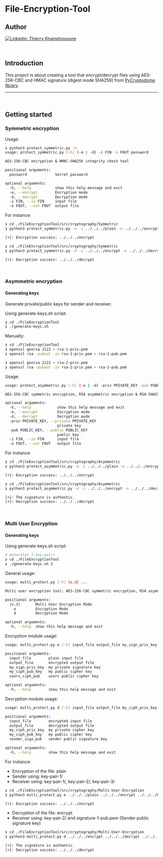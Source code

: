 # File-Encryption-Tool

## Author

[![Linkedin: Thierry Khamphousone](https://img.shields.io/badge/-Thierry_Khamphousone-blue?style=flat-square&logo=Linkedin&logoColor=white&link=https://www.linkedin.com/in/tkhamphousone/)](https://www.linkedin.com/in/tkhamphousone)

<br/>

## Introduction 

This project is about creating a tool that encrypt/decrypt files using AES-256-CBC and HMAC signature (digest mode SHA256) from [PyCryptodome library](https://pycryptodome.readthedocs.io/en/latest/src/introduction.html).

---
<br/>

## Getting started


### Symmetric encryption

Usage: 
```sh
❯ python3 protect_symmetric.py -h
usage: protect_symmetric.py [-h] (-e | -d) -i FIN -o FOUT password

AES-256-CBC encryption & HMAC-SHA256 integrity check tool

positional arguments:
  password             Secret password

optional arguments:
  -h, --help           show this help message and exit
  -e, --encrypt        Encryption mode
  -d, --decrypt        Decryption mode
  -i FIN, --in FIN     input file
  -o FOUT, --out FOUT  output file
```

For instance: 
```sh
❯ cd ./FileEncryptionTool/src/cryptography/Symmetric
❯ python3 protect_symmetric.py -e -i ../../../plain -o ../../../encrypt password

[+]: Encryption success: ../../../encrypt
```

```sh
❯ cd ./FileEncryptionTool/src/cryptography/Symmetric
❯ python3 protect_symmetric.py -d -i ../../../encrypt -o ../../../decrypt password

[+]: Decryption success: ../../../decrypt
```

<br/>

### Asymmetric encryption

#### Generating keys

Generate private/public keys for sender and receiver.

Using generate-keys.sh script: 
```sh
❯ cd ./FileEncryptionTool
❯ ./generate-keys.sh 
```

Manually: 
```sh
❯ cd ./FileEncryptionTool
❯ openssl genrsa 2122 > rsa-1-priv.pem
❯ openssl rsa -pubout -in rsa-1-priv.pem > rsa-1-pub.pem

❯ openssl genrsa 2122 > rsa-2-priv.pem
❯ openssl rsa -pubout -in rsa-2-priv.pem > rsa-2-pub.pem
```

Usage: 
```sh
usage: protect_asymmetric.py [-h] (-e | -d) -priv PRIVATE_KEY -pub PUBLIC_KEY -i FIN -o FOUT

AES-256-CBC symmetric encryption, RSA asymmetric encryption & RSA-SHA256 PKCS#1 PSS signature integrity check tool

optional arguments:
  -h, --help            show this help message and exit
  -e, --encrypt         Encryption mode
  -d, --decrypt         Decryption mode
  -priv PRIVATE_KEY, --private PRIVATE_KEY
                        private key
  -pub PUBLIC_KEY, --public PUBLIC_KEY
                        public key
  -i FIN, --in FIN      input file
  -o FOUT, --out FOUT   output file
```

For instance:
```sh
❯ cd ./FileEncryptionTool/src/cryptography/Asymmetric
❯ python3 protect_asymmetric.py -e -i ../../../plain -o ../../../encrypt -priv ../../../rsa-1-priv.pem -pub ../../../rsa-2-pub.pem

[+]: Encryption success: ../../../encrypt
```

```sh
❯ cd ./FileEncryptionTool/src/cryptography/Asymmetric
❯ python3 protect_asymmetric.py -d -i ../../../encrypt -o ../../../decrypt -priv ../../../rsa-2-priv.pem -pub ../../../rsa-1-pub.pem

[+]: The signature is authentic.
[+]: Decryption success: ../../../decrypt
```

<br/>

### Multi User Encryption

#### Generating keys

Using generate-keys.sh script: 
```sh
# Generates 3 key-pairs
❯ cd ./FileEncryptionTool
❯ ./generate-keys.sh 3 
```

General usage: 
```sh
usage: multi_protect.py [-h] {e,d} ...

Multi user encryption tool: AES-256-CBC symmetric encryption, RSA asymmetric encryption & RSA-SHA256 PKCS#1 PSS signature integrity check

positional arguments:
  {e,d}       Multi User Encryption Mode
    e         Encryption Mode
    d         Decryption Mode

optional arguments:
  -h, --help  show this help message and exit
```

Encryption module usage: 
```sh
usage: multi_protect.py e [-h] input_file output_file my_sign_priv_key my_ciph_pub_key users_ciph_pub [users_ciph_pub ...]

positional arguments:
  input_file        plain input file
  output_file       encrypted output file
  my_sign_priv_key  my private signature key
  my_ciph_pub_key   my public cipher key
  users_ciph_pub    users public cipher key

optional arguments:
  -h, --help        show this help message and exit
```

Decryption module usage:
```sh
usage: multi_protect.py d [-h] input_file output_file my_ciph_priv_key my_ciph_pub_key sender_sign_pub

positional arguments:
  input_file        encrypted input file
  output_file       decrypted output file
  my_ciph_priv_key  my private cipher key
  my_ciph_pub_key   my public cipher key
  sender_sign_pub   sender public signature key

optional arguments:
  -h, --help        show this help message and exit
```

For instance:
- Encryption of the file: plain
- Sender using: key-pair-1/
- Receiver using: key-pair-1/, key-pair-2/, key-pair-3/
```sh
❯ cd ./FileEncryptionTool/src/cryptography/Multi-User-Encryption
❯ python3 multi_protect.py e ../../../plain ../../../encrypt ../../../key-pair-1/signature-1-priv.pem ../../../key-pair-1/cipher-1-pub.pem ../../../key-pair-2/cipher-2-pub.pem ../../../key-pair-3/cipher-3-pub.pem

[+]: Encryption success: ../../../encrypt
```

- Decryption of the file: encrypt
- Receiver using: key-pair-2/ and signature-1-pub.pem (Sender public signature key)
```sh
❯ cd ./FileEncryptionTool/src/cryptography/Multi-User-Encryption
❯ python3 multi_protect.py d ../../../encrypt ../../../decrypt ../../../key-pair-2/cipher-2-priv.pem ../../../key-pair-2/cipher-2-pub.pem ../../../key-pair-1/signature-1-pub.pem

[+]: The signature is authentic.
[+]: Decryption success: ../../../decrypt
```
